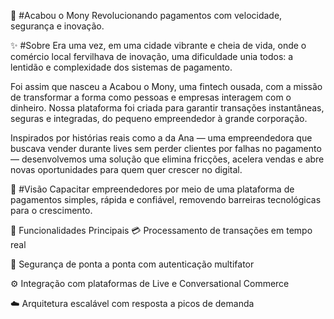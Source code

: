 💸 #Acabou o Mony
Revolucionando pagamentos com velocidade, segurança e inovação.

✨ #Sobre
Era uma vez, em uma cidade vibrante e cheia de vida, onde o comércio local fervilhava de inovação, uma dificuldade unia todos: a lentidão e complexidade dos sistemas de pagamento.

Foi assim que nasceu a Acabou o Mony, uma fintech ousada, com a missão de transformar a forma como pessoas e empresas interagem com o dinheiro. Nossa plataforma foi criada para garantir transações instantâneas, seguras e integradas, do pequeno empreendedor à grande corporação.

Inspirados por histórias reais como a da Ana — uma empreendedora que buscava vender durante lives sem perder clientes por falhas no pagamento — desenvolvemos uma solução que elimina fricções, acelera vendas e abre novas oportunidades para quem quer crescer no digital.

🚀 #Visão
Capacitar empreendedores por meio de uma plataforma de pagamentos simples, rápida e confiável, removendo barreiras tecnológicas para o crescimento.

🧱 Funcionalidades Principais
💳 Processamento de transações em tempo real

🔐 Segurança de ponta a ponta com autenticação multifator

⚙️ Integração com plataformas de Live e Conversational Commerce

☁️ Arquitetura escalável com resposta a picos de demanda


